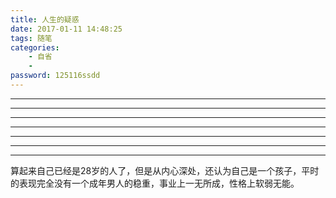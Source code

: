 ```yaml
---
title: 人生的疑惑
date: 2017-01-11 14:48:25
tags: 随笔
categories:
    - 自省
    - 
password: 125116ssdd 
---
```



------------------------------------------------------------------------------------------------------
------------------------------------------------------------------------------------------------------
------------------------------------------------------------------------------------------------------
------------------------------------------------------------------------------------------------------
------------------------------------------------------------------------------------------------------
------------------------------------------------------------------------------------------------------
------------------------------------------------------------------------------------------------------
算起来自己已经是28岁的人了，但是从内心深处，还认为自己是一个孩子，平时的表现完全没有一个成年男人的稳重，事业上一无所成，性格上软弱无能。
